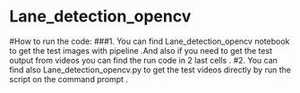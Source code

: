 # Lane_detection_opencv
#How to run the code:
###1. You can find Lane_detection_opencv notebook to get the test images with pipeline .And also if you need to get the test output from videos you can find the run code in 2 last cells .
#2. You can find also Lane_detection_opencv.py to get the test videos directly by run the script on the command prompt .
